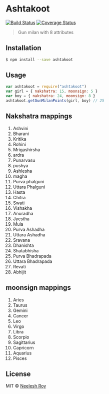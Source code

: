 # Ashtakoot
[![Build Status](https://travis-ci.org/NeeleshRoy/ashtakoot.svg?branch=master)](https://travis-ci.org/NeeleshRoy/ashtakoot)
[![Coverage Status](https://coveralls.io/repos/github/NeeleshRoy/ashtakoot/badge.svg?branch=master)](https://coveralls.io/github/NeeleshRoy/ashtakoot?branch=master)

> Gun milan with 8 attributes

## Installation

```sh
$ npm install --save ashtakoot
```

## Usage

```js
var ashtakoot = require("ashtakoot")
var girl = { nakshatra: 15, moonsign: 5 }
var boy = { nakshatra: 24, moonsign: 8 }
ashtakoot.getGunMilanPoints(girl, boy) // 25
```

## Nakshatra mappings
1. Ashvini
2. Bharani
3. Kritika
4. Rohini
5. Mrigashirsha
6. ardra
7. Punarvasu
8. pushya
9. Ashlesha
10. magha
11. Purva phalguni
12. Uttara Phalguni
13. Hasta
14. Chitra
15. Swati
16. Vishakha
17. Anuradha
18. Jyestha
19. Mula
20. Purva Ashadha
21. Uttara Ashadha
22. Sravana
23. Dhanishta
24. Shatabhisha
25. Purva Bhadrapada
26. Uttara Bhadrapada
27. Revati
28. Abhijit

## moonsign mappings
1. Aries
2. Taurus
3. Gemini
4. Cancer
5. Leo
6. Virgo
7. Libra
8. Scorpio
9. Sagittarius
10. Capricorn
11. Aquarius
12. Pisces

## License

MIT © [Neelesh Roy]()


[npm-image]: https://badge.fury.io/js/ashtakoot.svg
[npm-url]: https://npmjs.org/package/ashtakoot
[travis-image]: https://travis-ci.org/neeleshroy/ashtakoot.svg?branch=master
[travis-url]: https://travis-ci.org/neeleshroy/ashtakoot
[daviddm-image]: https://david-dm.org/neeleshroy/ashtakoot.svg?theme=shields.io
[daviddm-url]: https://david-dm.org/neeleshroy/ashtakoot
[coveralls-image]: https://coveralls.io/repos/neeleshroy/ashtakoot/badge.svg
[coveralls-url]: https://coveralls.io/r/neeleshroy/ashtakoot
